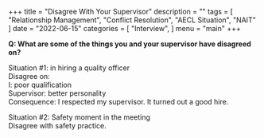 +++
title = "Disagree With Your Supervisor"
description = ""
tags = [
    "Relationship Management",
    "Conflict Resolution",
    "AECL Situation",
    "NAIT"
]
date = "2022-06-15"
categories = [
    "Interview",
]
menu = "main"
+++

**Q: What are some of the things you and your supervisor have disagreed on?**

Situation #1: in hiring a quality officer  
Disagree on:  
I: poor qualification  
Supervisor: better personality  
Consequence: I respected my supervisor. It turned out a good hire.    

Situation #2: Safety moment in the meeting  
Disagree with safety practice.
